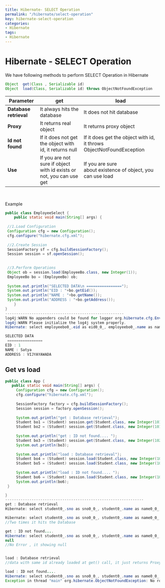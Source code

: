 ```yaml
---
title: Hibernate- SELECT Operation
permalink: "/hibernate/select-operation"
key: hibernate-select-operation
categories:
- Hibernate
tags:
- Hibernate
---
```


Hibernate - SELECT Operation
=====================================

We have following methods to perform SELECT Operation in Hibernate
```java
Object	get(Class , Serializable id) 
Object	load(Class, Serializable id) throws ObjectNotFoundException
```


| **Parameter**          | **get**                                                              | **load**                                                             |
|------------------------|----------------------------------------------------------------------|----------------------------------------------------------------------|
| **Database retrieval** | It always hits the database                                          | It does not hit database                                             |
| **Proxy**              | It returns real object                                               | It returns proxy object                                              |
| **Id not found**       | If it does not get the object with id, it returns null               | If it does get the object with id, it throws ObjectNotFoundException |
| **Use**                | If you are not sure if object with id exists or not, you can use get | If you are sure about existence of object, you can use load          |


<br>

Example

```java
public class EmployeeSelect {
	public static void main(String[] args) { 
 
 //1.Load Configuration 
 Configuration cfg = new Configuration();
 cfg.configure("hibernate.cfg.xml");
 
 //2.Create Session
 SessionFactory sf = cfg.buildSessionFactory();
 Session session = sf.openSession();
 
 
 //3.Perform Operations
 Object ob = session.load(EmployeeBo.class, new Integer(1));
 EmployeeBo bo = (EmployeeBo) ob;
 
 System.out.println("SELECTED DATA\n ================");
 System.out.println("EID : "+bo.getEid());
 System.out.println("NAME : "+bo.getName());
 System.out.println("ADDRESS : "+bo.getAddress());
	}
}
------------------------------------------------------
log4j:WARN No appenders could be found for logger org.hibernate.cfg.Environment).
log4j:WARN Please initialize the log4j system properly.
Hibernate: select employeebo0_.eid as eid0_0_, employeebo0_.name as name0_0_, employeebo0_.address as address0_0_ from employee employeebo0_ where employeebo0_.eid=?

SELECTED DATA
 ================
EID : 1
NAME : Satya
ADDRESS : VIJYAYAWADA
```



## Get vs load

```java
public class App {
   public static void main(String[] args) {
     Configuration cfg = new Configuration();
     cfg.configure("hibernate.cfg.xml");
     
     SessionFactory factory = cfg.buildSessionFactory();
     Session session = factory.openSession(); 
     
     System.out.println("get : Database retrieval");
     Student bo1 = (Student) session.get(Student.class, new Integer(101));  
     Student bo2 = (Student) session.get(Student.class, new Integer(101));  
      
     System.out.println("get : ID not found.... ");
     Student bo3 = (Student) session.get(Student.class, new Integer(102));
     System.out.println(bo3);
     
     System.out.println("load : Database retrieval");
     Student bo4 = (Student) session.load(Student.class, new Integer(101));  
     Student bo5 = (Student) session.load(Student.class, new Integer(101));  
      
     System.out.println("load : ID not found.... ");
     Student bo6 = (Student) session.load(Student.class, new Integer(102));
     System.out.println(bo6);	
 }

}
---------------------------------------------------------------
get : Database retrieval
Hibernate: select student0_.sno as sno0_0_, student0_.name as name0_0_, student0_.address as address0_0_ from student student0_ where student0_.sno=?

Hibernate: select student0_.sno as sno0_0_, student0_.name as name0_0_, student0_.address as address0_0_ from student student0_ where student0_.sno=?
//Two times it hits the Database

get : ID not found.... 
Hibernate: select student0_.sno as sno0_0_, student0_.name as name0_0_, student0_.address as address0_0_ from student student0_ where student0_.sno=?
null
//No Error , it showing null


load : Database retrieval  
//data with same id already loaded at get() call, it just returns Proxy Object

load : ID not found.... 
Hibernate: select student0_.sno as sno0_0_, student0_.name as name0_0_, student0_.address as address0_0_ from student student0_ where student0_.sno=?
Exception in thread "main" org.hibernate.ObjectNotFoundException: No row with the given identifier exists: [rewrite.Student#102]
```
